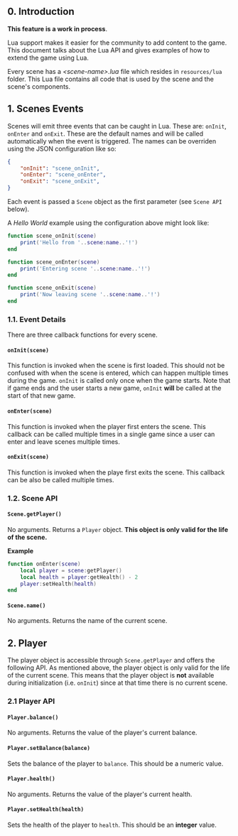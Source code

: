 ## 0. Introduction

**This feature is a work in process**. 

Lua support makes it easier for the community to add content to the game. This document talks about the Lua API and gives examples of how to extend the game using Lua.

Every scene has a *&lt;scene-name&gt;.lua* file which resides in `resources/lua` folder. This Lua file contains all code that is used by the scene and the scene's components. 

## 1. Scenes Events

Scenes will emit three events that can be caught in Lua. These are: `onInit`, `onEnter` and `onExit`. These are the default names and will be called automatically when the event is triggered. The names can be overriden using the JSON configuration like so:

```json
{
    "onInit": "scene_onInit",
    "onEnter": "scene_onEnter",
    "onExit": "scene_onExit",
}
```

Each event is passed a `Scene` object as the first parameter (see `Scene API` below).

A *Hello World* example using the configuration above might look like:

```lua
function scene_onInit(scene)
    print('Hello from '..scene:name..'!')
end

function scene_onEnter(scene)
    print('Entering scene '..scene:name..'!')
end

function scene_onExit(scene)
    print('Now leaving scene '..scene:name..'!')
end
```
</s>

### 1.1. Event Details

There are three callback functions for every scene.

#### `onInit(scene)`

This function is invoked when the scene is first loaded. This should not be confused with when the scene is entered, which can happen multiple times during the game. `onInit` is called only once when the game starts. Note that if game ends and the user starts a new game, `onInit` **will** be called at the start of that new game.

#### `onEnter(scene)`

This function is invoked when the player first enters the scene. This callback can be called multiple times in a single game since a user can enter and leave scenes multiple times.

#### `onExit(scene)`

This function is invoked when the playe first exits the scene. This callback can be also be called multiple times.

### 1.2. Scene API

#### `Scene.getPlayer()`

No arguments. Returns a `Player` object. **This object is only valid for the life of the scene.** 

**Example**
```lua
function onEnter(scene)
    local player = scene:getPlayer()
    local health = player:getHealth() - 2
    player:setHealth(health)
end
```

#### `Scene.name()`

No arguments. Returns the name of the current scene.

## 2. Player

The player object is accessible through `Scene.getPlayer` and offers the following API. As mentioned above, the player object is only valid for the life of the current scene. This means that the player object is **not** available during initialization (i.e. `onInit`) since at that time there is no current scene.

### 2.1 Player API

#### `Player.balance()`

No arguments. Returns the value of the player's current balance.

#### `Player.setBalance(balance)`

Sets the balance of the player to `balance`. This should be a numeric value.

#### `Player.health()`

No arguments. Returns the value of the player's current health.

#### `Player.setHealth(health)`

Sets the health of the player to `health`. This should be an **integer** value.

<!--

<hr/>

<s>
# Chapter 3. Resources

# Chapter 8. Modal Windows

 This library serves as means to display messages to the player such as dialog, or to prompt the player for questions. Modal Windows capture all input from the game demanding the user either make a choice or dismiss the window before moving on.

## 8.1. Static Modal Methods

Static methods can be used without declaring a `Modal` object, and provide basic functionality for common usages of modal windows.

### **`Modal.message(image,string)`** *[static]*

![](images/modal-dialogue.png)

Displays an image on the left hand side of the widow with a string on the right hand side. This box can be dismissed with the space bar or the escape key.

#### **Arguments**

`image` - A pre-cached image to display on the left hand side. This image will automatically be scaled to 32x32.</br>
`string` -  The string to display

<hr/>

### **`Modal.yesno(image,string)` &rarr; `bool`** *[static]*

![](images/modal-yesno.png)

Displays an image on the left hand side of the widow with a string on the right hand side. The player is presented with a yes/no selection that can be changed with the up and down arrow keys, and selected with the space bar.

on the left hand side of the window, and `string` on the right hand side. The `image` must have been previously loaded in the [resource cache](#resource-cache).

#### **Arguments**

`image` - A pre-cached image to display on the left hand side. This image will automatically be scaled to 32x32.</br>
`string` -  The string to display

#### **Returns**
`boolean` - Returns `true` if the user selected "Yes", or `false` if the user selected "No".
</s>

<hr/>

## 8.2. Modal Objects

When more fine grained control is needed, the `Modal` class offers more options. For example:

```lua
local window = Modal.new(nil, "Please select A, B or C")
window:addOption(0, "Choice A")
window:addOption(1, "Choice B")
window:addOption(2, "Choice C")

local result = window.exec()
if (result == 0) then
    Modal.message("You selected A")
else if (result == 1) then
    Modal.message("You selected B")
else if (result == 2) then
    Modal.message("You selected C")
end
```

### 11.2.4. `Modal.new(` Class

```lua
local window = Modal.new()

```
-->